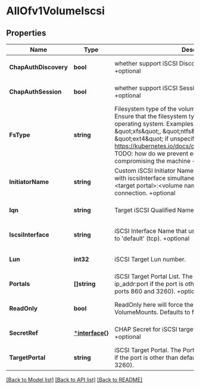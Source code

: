 # AllOfv1VolumeIscsi

## Properties
Name | Type | Description | Notes
------------ | ------------- | ------------- | -------------
**ChapAuthDiscovery** | **bool** | whether support iSCSI Discovery CHAP authentication +optional | [optional] [default to null]
**ChapAuthSession** | **bool** | whether support iSCSI Session CHAP authentication +optional | [optional] [default to null]
**FsType** | **string** | Filesystem type of the volume that you want to mount. Tip: Ensure that the filesystem type is supported by the host operating system. Examples: \&quot;ext4\&quot;, \&quot;xfs\&quot;, \&quot;ntfs\&quot;. Implicitly inferred to be \&quot;ext4\&quot; if unspecified. More info: https://kubernetes.io/docs/concepts/storage/volumes#iscsi TODO: how do we prevent errors in the filesystem from compromising the machine +optional | [optional] [default to null]
**InitiatorName** | **string** | Custom iSCSI Initiator Name. If initiatorName is specified with iscsiInterface simultaneously, new iSCSI interface &lt;target portal&gt;:&lt;volume name&gt; will be created for the connection. +optional | [optional] [default to null]
**Iqn** | **string** | Target iSCSI Qualified Name. | [optional] [default to null]
**IscsiInterface** | **string** | iSCSI Interface Name that uses an iSCSI transport. Defaults to &#x27;default&#x27; (tcp). +optional | [optional] [default to null]
**Lun** | **int32** | iSCSI Target Lun number. | [optional] [default to null]
**Portals** | **[]string** | iSCSI Target Portal List. The portal is either an IP or ip_addr:port if the port is other than default (typically TCP ports 860 and 3260). +optional | [optional] [default to null]
**ReadOnly** | **bool** | ReadOnly here will force the ReadOnly setting in VolumeMounts. Defaults to false. +optional | [optional] [default to null]
**SecretRef** | [***interface{}**](interface{}.md) | CHAP Secret for iSCSI target and initiator authentication +optional | [optional] [default to null]
**TargetPortal** | **string** | iSCSI Target Portal. The Portal is either an IP or ip_addr:port if the port is other than default (typically TCP ports 860 and 3260). | [optional] [default to null]

[[Back to Model list]](../README.md#documentation-for-models) [[Back to API list]](../README.md#documentation-for-api-endpoints) [[Back to README]](../README.md)

